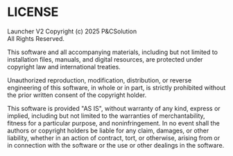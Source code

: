 # LICENSE

Launcher V2
Copyright (c) 2025 P&CSolution  
All Rights Reserved.

This software and all accompanying materials, including but not limited to
installation files, manuals, and digital resources, are protected under
copyright law and international treaties.

Unauthorized reproduction, modification, distribution, or reverse engineering
of this software, in whole or in part, is strictly prohibited without the prior
written consent of the copyright holder.

This software is provided "AS IS", without warranty of any kind, express or implied,
including but not limited to the warranties of merchantability, fitness for a
particular purpose, and noninfringement. In no event shall the authors or copyright
holders be liable for any claim, damages, or other liability, whether in an action
of contract, tort, or otherwise, arising from or in connection with the software
or the use or other dealings in the software.